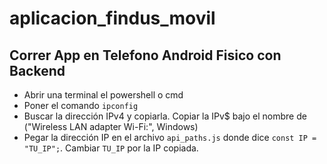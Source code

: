 # aplicacion_findus_movil

## Correr App en Telefono Android Fisico con Backend

- Abrir una terminal el powershell o cmd
- Poner el comando `ipconfig`
- Buscar la dirección IPv4 y copiarla. Copiar la IPv$ bajo el nombre de ("Wireless LAN adapter Wi-Fi:", Windows)
- Pegar la dirección IP en el archivo `api_paths.js` donde dice `const IP = "TU_IP";`. Cambiar `TU_IP` por la IP copiada.
